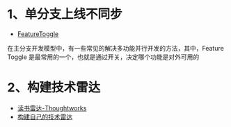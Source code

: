# 1、单分支上线不同步

- [FeatureToggle](https://martinfowler.com/bliki/FeatureToggle.html)

在主分支开发模型中，有一些常见的解决多功能并行开发的方法，其中，Feature Toggle 是最常用的一个，也就是通过开关，决定哪个功能是对外可用的

# 2、构建技术雷达

- [读书雷达-Thoughtworks](https://insights.thoughtworks.cn/reading-radar/)
- [构建自己的技术雷达](https://github.com/thoughtworks/build-your-own-radar)


